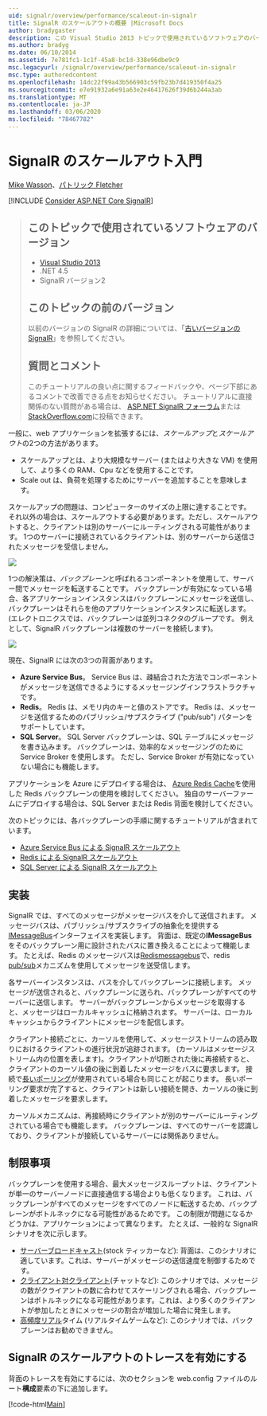 ```yaml
---
uid: signalr/overview/performance/scaleout-in-signalr
title: SignalR のスケールアウトの概要 |Microsoft Docs
author: bradygaster
description: この Visual Studio 2013 トピックで使用されているソフトウェアのバージョンについては、このトピックの以前のバージョンの .NET 4.5 SignalR バージョン2以前のバージョンを参照してください。
ms.author: bradyg
ms.date: 06/10/2014
ms.assetid: 7e781fc1-1c1f-45a8-bc1d-338e96dbe9c9
msc.legacyurl: /signalr/overview/performance/scaleout-in-signalr
msc.type: authoredcontent
ms.openlocfilehash: 14dc22f99a43b566903c59fb23b7d419350f4a25
ms.sourcegitcommit: e7e91932a6e91a63e2e46417626f39d6b244a3ab
ms.translationtype: MT
ms.contentlocale: ja-JP
ms.lasthandoff: 03/06/2020
ms.locfileid: "78467782"
---
```

# <a name="introduction-to-scaleout-in-signalr"></a>SignalR のスケールアウト入門

[Mike Wasson](https://github.com/MikeWasson)、[パトリック Fletcher](https://github.com/pfletcher)

[!INCLUDE [Consider ASP.NET Core SignalR](~/includes/signalr/signalr-version-disambiguation.md)]

> ## <a name="software-versions-used-in-this-topic"></a>このトピックで使用されているソフトウェアのバージョン
>
>
> - [Visual Studio 2013](https://my.visualstudio.com/Downloads?q=visual%20studio%202013)
> - .NET 4.5
> - SignalR バージョン2
>
>
>
> ## <a name="previous-versions-of-this-topic"></a>このトピックの前のバージョン
>
> 以前のバージョンの SignalR の詳細については、「[古いバージョンの SignalR](../older-versions/index.md)」を参照してください。
>
> ## <a name="questions-and-comments"></a>質問とコメント
>
> このチュートリアルの良い点に関するフィードバックや、ページ下部にあるコメントで改善できる点をお知らせください。 チュートリアルに直接関係のない質問がある場合は、 [ASP.NET SignalR フォーラム](https://forums.asp.net/1254.aspx/1?ASP+NET+SignalR)または[StackOverflow.com](http://stackoverflow.com/)に投稿できます。

一般に、web アプリケーションを拡張するには、*スケールアップ*と*スケールアウト*の2つの方法があります。

- スケールアップとは、より大規模なサーバー (またはより大きな VM) を使用して、より多くの RAM、Cpu などを使用することです。
- Scale out は、負荷を処理するためにサーバーを追加することを意味します。

スケールアップの問題は、コンピューターのサイズの上限に達することです。 それ以外の場合は、スケールアウトする必要があります。ただし、スケールアウトすると、クライアントは別のサーバーにルーティングされる可能性があります。 1つのサーバーに接続されているクライアントは、別のサーバーから送信されたメッセージを受信しません。

![](scaleout-in-signalr/_static/image1.png)

1つの解決策は、*バックプレーン*と呼ばれるコンポーネントを使用して、サーバー間でメッセージを転送することです。 バックプレーンが有効になっている場合、各アプリケーションインスタンスはバックプレーンにメッセージを送信し、バックプレーンはそれらを他のアプリケーションインスタンスに転送します。 (エレクトロニクスでは、バックプレーンは並列コネクタのグループです。 例えとして、SignalR バックプレーンは複数のサーバーを接続します)。

![](scaleout-in-signalr/_static/image2.png)

現在、SignalR には次の3つの背面があります。

- **Azure Service Bus**。 Service Bus は、疎結合された方法でコンポーネントがメッセージを送信できるようにするメッセージングインフラストラクチャです。
- **Redis**。 Redis は、メモリ内のキーと値のストアです。 Redis は、メッセージを送信するためのパブリッシュ/サブスクライブ ("pub/sub") パターンをサポートしています。
- **SQL Server**。 SQL Server バックプレーンは、SQL テーブルにメッセージを書き込みます。 バックプレーンは、効率的なメッセージングのために Service Broker を使用します。 ただし、Service Broker が有効になっていない場合にも機能します。

アプリケーションを Azure にデプロイする場合は、 [Azure Redis Cache](https://azure.microsoft.com/services/cache/)を使用した Redis バックプレーンの使用を検討してください。 独自のサーバーファームにデプロイする場合は、SQL Server または Redis 背面を検討してください。

次のトピックには、各バックプレーンの手順に関するチュートリアルが含まれています。

- [Azure Service Bus による SignalR スケールアウト](scaleout-with-windows-azure-service-bus.md)
- [Redis による SignalR スケールアウト](scaleout-with-redis.md)
- [SQL Server による SignalR スケールアウト](scaleout-with-sql-server.md)

## <a name="implementation"></a>実装

SignalR では、すべてのメッセージがメッセージバスを介して送信されます。 メッセージバスは、パブリッシュ/サブスクライブの抽象化を提供する[IMessageBus](https://msdn.microsoft.com/library/microsoft.aspnet.signalr.messaging.imessagebus(v=vs.100).aspx)インターフェイスを実装します。 背面は、既定の**IMessageBus**をそのバックプレーン用に設計されたバスに置き換えることによって機能します。 たとえば、Redis のメッセージバスは[Redismessagebus](https://msdn.microsoft.com/library/microsoft.aspnet.signalr.redis.redismessagebus(v=vs.100).aspx)で、redis [pub/sub](http://redis.io/topics/pubsub)メカニズムを使用してメッセージを送受信します。

各サーバーインスタンスは、バスを介してバックプレーンに接続します。 メッセージが送信されると、バックプレーンに送られ、バックプレーンがすべてのサーバーに送信します。 サーバーがバックプレーンからメッセージを取得すると、メッセージはローカルキャッシュに格納されます。 サーバーは、ローカルキャッシュからクライアントにメッセージを配信します。

クライアント接続ごとに、カーソルを使用して、メッセージストリームの読み取りにおけるクライアントの進行状況が追跡されます。 (カーソルはメッセージストリーム内の位置を表します)。クライアントが切断された後に再接続すると、クライアントのカーソル値の後に到着したメッセージをバスに要求します。 接続で[長いポーリング](../getting-started/introduction-to-signalr.md#transports)が使用されている場合も同じことが起こります。 長いポーリング要求が完了すると、クライアントは新しい接続を開き、カーソルの後に到着したメッセージを要求します。

カーソルメカニズムは、再接続時にクライアントが別のサーバーにルーティングされている場合でも機能します。 バックプレーンは、すべてのサーバーを認識しており、クライアントが接続しているサーバーには関係ありません。

## <a name="limitations"></a>制限事項

バックプレーンを使用する場合、最大メッセージスループットは、クライアントが単一のサーバーノードに直接通信する場合よりも低くなります。 これは、バックプレーンがすべてのメッセージをすべてのノードに転送するため、バックプレーンがボトルネックになる可能性があるためです。 この制限が問題になるかどうかは、アプリケーションによって異なります。 たとえば、一般的な SignalR シナリオを次に示します。

- [サーバーブロードキャスト](../getting-started/tutorial-server-broadcast-with-signalr.md)(stock ティッカーなど): 背面は、このシナリオに適しています。これは、サーバーがメッセージの送信速度を制御するためです。
- [クライアント対クライアント](../getting-started/tutorial-getting-started-with-signalr.md)(チャットなど): このシナリオでは、メッセージの数がクライアントの数に合わせてスケーリングされる場合、バックプレーンはボトルネックになる可能性があります。これは、より多くのクライアントが参加したときにメッセージの割合が増加した場合に発生します。
- [高頻度リアル](../getting-started/tutorial-high-frequency-realtime-with-signalr.md)タイム (リアルタイムゲームなど): このシナリオでは、バックプレーンはお勧めできません。

## <a name="enabling-tracing-for-signalr-scaleout"></a>SignalR のスケールアウトのトレースを有効にする

背面のトレースを有効にするには、次のセクションを web.config ファイルのルート**構成**要素の下に追加します。

[!code-html[Main](scaleout-in-signalr/samples/sample1.html)]
